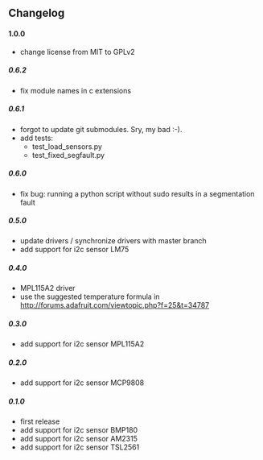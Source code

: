 ## Changelog

#### 1.0.0
 * change license from MIT to GPLv2

##### 0.6.2
  * fix module names in c extensions

##### 0.6.1
  * forgot to update git submodules. Sry, my bad :-).
  * add tests:
    * test_load_sensors.py
    * test_fixed_segfault.py

##### 0.6.0
  * fix bug: running a python script without sudo results in a segmentation fault

##### 0.5.0
  * update drivers / synchronize drivers with master branch
  * add support for i2c sensor LM75

##### 0.4.0
  * MPL115A2 driver
   * use the suggested temperature formula in http://forums.adafruit.com/viewtopic.php?f=25&t=34787

##### 0.3.0
  * add support for i2c sensor MPL115A2

##### 0.2.0
  * add support for i2c sensor MCP9808

##### 0.1.0
  * first release
  * add support for i2c sensor BMP180
  * add support for i2c sensor AM2315
  * add support for i2c sensor TSL2561
